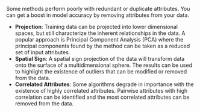 Some methods perform poorly with redundant or duplicate attributes. You can get a boost in model accuracy by removing attributes from your data.

-   **Projection**: Training data can be projected into lower dimensional spaces, but still characterize the inherent relationships in the data. A popular approach is Principal Component Analysis (PCA) where the principal components found by the method can be taken as a reduced set of input attributes.
-   **Spatial Sign**: A spatial sign projection of the data will transform data onto the surface of a multidimensional sphere. The results can be used to highlight the existence of outliers that can be modified or removed from the data.
-   **Correlated Attributes**: Some algorithms degrade in importance with the existence of highly correlated attributes. Pairwise attributes with high correlation can be identified and the most correlated attributes can be removed from the data.